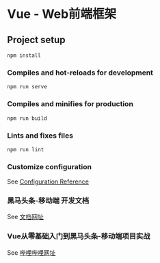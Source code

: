 # Vue - Web前端框架

## Project setup
```
npm install
```

### Compiles and hot-reloads for development
```
npm run serve
```

### Compiles and minifies for production
```
npm run build
```

### Lints and fixes files
```
npm run lint
```

### Customize configuration
See [Configuration Reference](https://cli.vuejs.org/config/)

### 黑马头条-移动端 开发文档
See [文档网址](http://doc.toutiao.liulongbin.top/)

### Vue从零基础入门到黑马头条-移动端项目实战
See [哔哩哔哩网址](https://www.bilibili.com/video/BV1zq4y1p7ga)
